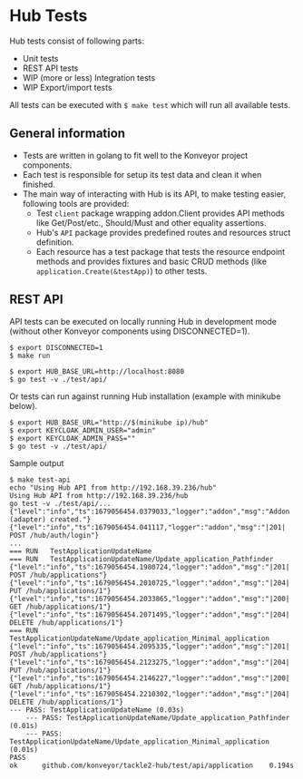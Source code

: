 # Hub Tests

Hub tests consist of following parts:
- Unit tests
- REST API tests
- WIP (more or less) Integration tests
- WIP Export/import tests

All tests can be executed with ```$ make test``` which will run all available tests.

## General information

- Tests are written in golang to fit well to the Konveyor project components.
- Each test is responsible for setup its test data and clean it when finished.
- The main way of interacting with Hub is its API, to make testing easier, following tools are provided:
  - Test ```client``` package wrapping addon.Client provides API methods like Get/Post/etc., Should/Must and other equality assertions.
  - Hub's ```API``` package provides predefined routes and resources struct definition.
  - Each resource has a test package that tests the resource endpoint methods and provides fixtures and basic CRUD methods (like ```application.Create(&testApp)```) to other tests.


## REST API

API tests can be executed on locally running Hub in development mode (without other Konveyor components using DISCONNECTED=1).

```
$ export DISCONNECTED=1
$ make run
```

```
$ export HUB_BASE_URL=http://localhost:8080
$ go test -v ./test/api/
```

Or tests can run against running Hub installation (example with minikube below).

```
$ export HUB_BASE_URL="http://$(minikube ip)/hub"
$ export KEYCLOAK_ADMIN_USER="admin"
$ export KEYCLOAK_ADMIN_PASS=""
$ go test -v ./test/api/
```

Sample output
```
$ make test-api 
echo "Using Hub API from http://192.168.39.236/hub"
Using Hub API from http://192.168.39.236/hub
go test -v ./test/api/...
{"level":"info","ts":1679056454.0379033,"logger":"addon","msg":"Addon (adapter) created."}
{"level":"info","ts":1679056454.041117,"logger":"addon","msg":"|201|  POST /hub/auth/login"}
...
=== RUN   TestApplicationUpdateName
=== RUN   TestApplicationUpdateName/Update_application_Pathfinder
{"level":"info","ts":1679056454.1980724,"logger":"addon","msg":"|201|  POST /hub/applications"}
{"level":"info","ts":1679056454.2010725,"logger":"addon","msg":"|204|  PUT /hub/applications/1"}
{"level":"info","ts":1679056454.2033865,"logger":"addon","msg":"|200|  GET /hub/applications/1"}
{"level":"info","ts":1679056454.2071495,"logger":"addon","msg":"|204|  DELETE /hub/applications/1"}
=== RUN   TestApplicationUpdateName/Update_application_Minimal_application
{"level":"info","ts":1679056454.2095335,"logger":"addon","msg":"|201|  POST /hub/applications"}
{"level":"info","ts":1679056454.2123275,"logger":"addon","msg":"|204|  PUT /hub/applications/1"}
{"level":"info","ts":1679056454.2146227,"logger":"addon","msg":"|200|  GET /hub/applications/1"}
{"level":"info","ts":1679056454.2210302,"logger":"addon","msg":"|204|  DELETE /hub/applications/1"}
--- PASS: TestApplicationUpdateName (0.03s)
    --- PASS: TestApplicationUpdateName/Update_application_Pathfinder (0.01s)
    --- PASS: TestApplicationUpdateName/Update_application_Minimal_application (0.01s)
PASS
ok  	github.com/konveyor/tackle2-hub/test/api/application	0.194s
```
